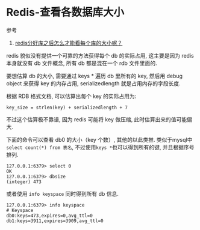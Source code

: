 # Redis-查看各数据库大小

参考

1. [redis分好库之后怎么才能看每个库的大小呢？](https://segmentfault.com/q/1010000000665987)

redis 貌似没有提供一个可靠的方法获得每个 db 的实际占用, 这主要是因为 redis 本身就没有 db 文件概念, 所有 db 都是混在一个 rdb 文件里面的. 

要想估算 db 的大小, 需要通过 keys * 遍历 db 里所有的 key, 然后用 debug object <key> 来获得 key 的内存占用, serializedlength 就是占用内存的字段长度. 

根据 RDB 格式文档, 可以估算出每个 key 的实际占用为: 

```
key_size = strlen(key) + serializedlength + 7
```

不过这个估算极不靠谱, 因为 redis 可能将 key 做压缩, 此时估算出来的值可能偏大. 

下面的命令可以查看 db0 的大小（key 个数）, 其他的以此类推. 类似于mysql中`select count(*) from 表名`, 不过使用`keys *`也可以得到所有的键, 并且根据序号排列.

```
127.0.0.1:6379> select 0
OK
127.0.0.1:6379> dbsize
(integer) 473
```

或者使用 `info keyspace` 同时得到所有 db 信息. 

```
127.0.0.1:6379> info keyspace
# Keyspace
db0:keys=473,expires=0,avg_ttl=0
db1:keys=3911,expires=3909,avg_ttl=0
```
